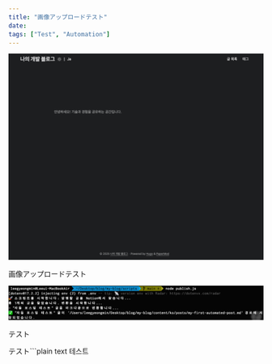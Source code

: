 ```yaml
---
title: "画像アップロードテスト"
date: 
tags: ["Test", "Automation"]
---
```


![](/images/posts/2748b393-c172-803a-9523-d3e766e23752.png)


画像アップロードテスト


![](/images/posts/2748b393-c172-80b5-aff5-e3802e9b8bde.png)


テスト


テスト```plain text
테스트
```
